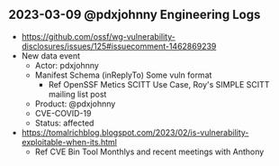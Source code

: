 ## 2023-03-09 @pdxjohnny Engineering Logs

- https://github.com/ossf/wg-vulnerability-disclosures/issues/125#issuecomment-1462869239
- New data event
  - Actor: pdxjohnny
  - Manifest Schema (inReplyTo) Some vuln format
    - Ref OpenSSF Metics SCITT Use Case, Roy's SIMPLE SCITT mailing list post
  - Product: @pdxjohnny
  - CVE-COVID-19
  - Status: affected
- https://tomalrichblog.blogspot.com/2023/02/is-vulnerability-exploitable-when-its.html
  - Ref CVE Bin Tool Monthlys and recent meetings with Anthony